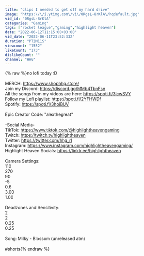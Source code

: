 ```yaml
---
title: "clips I needed to get off my hard drive"
image: "https:\/\/i.ytimg.com\/vi\/0RgsL-8rKlA\/hqdefault.jpg"
vid_id: "0RgsL-8rKlA"
categories: "Gaming"
tags: ["rocket league","gaming","highlight heaven"]
date: "2022-06-12T11:15:00+03:00"
vid_date: "2022-06-11T23:52:33Z"
duration: "PT2M11S"
viewcount: "1552"
likeCount: "173"
dislikeCount: ""
channel: "HHG"
---
```

{% raw %}no lofi today :D<br /><br />MERCH: <a rel="nofollow" target="blank" href="https://www.shophhg.store/">https://www.shophhg.store/</a><br />Join my Discord: <a rel="nofollow" target="blank" href="https://discord.gg/MMb4TbnFsn">https://discord.gg/MMb4TbnFsn</a><br />All the songs from my videos are here: <a rel="nofollow" target="blank" href="https://spoti.fi/3lcwSVY">https://spoti.fi/3lcwSVY</a><br />Follow my Lofi playlist: <a rel="nofollow" target="blank" href="https://spoti.fi/2YFHWDf">https://spoti.fi/2YFHWDf</a><br />Spotify: <a rel="nofollow" target="blank" href="https://spoti.fi/3hoiBUV">https://spoti.fi/3hoiBUV</a><br /><br />Epic Creator Code: &quot;alexthegreat&quot;<br /><br />-Social Media-<br />TikTok: <a rel="nofollow" target="blank" href="https://www.tiktok.com/@highlightheavengaming">https://www.tiktok.com/@highlightheavengaming</a><br />Twitch: <a rel="nofollow" target="blank" href="https://twitch.tv/highlightheaven">https://twitch.tv/highlightheaven</a><br />Twitter: <a rel="nofollow" target="blank" href="https://twitter.com/hhg_rl">https://twitter.com/hhg_rl</a><br />Instagram: <a rel="nofollow" target="blank" href="https://www.instagram.com/highlightheavengaming/">https://www.instagram.com/highlightheavengaming/</a><br />Highlight Heaven Socials: <a rel="nofollow" target="blank" href="https://linktr.ee/highlightheaven">https://linktr.ee/highlightheaven</a><br /><br />Camera Settings:<br />110<br />270<br />90<br />-5<br />0.6<br />3.00<br />1.00<br /><br />Deadzones and Sensitivity: <br />2<br />2<br />0.25<br />0.25<br /><br />Song: Milky - Blossom (unreleased atm)<br /><br />#shorts{% endraw %}
